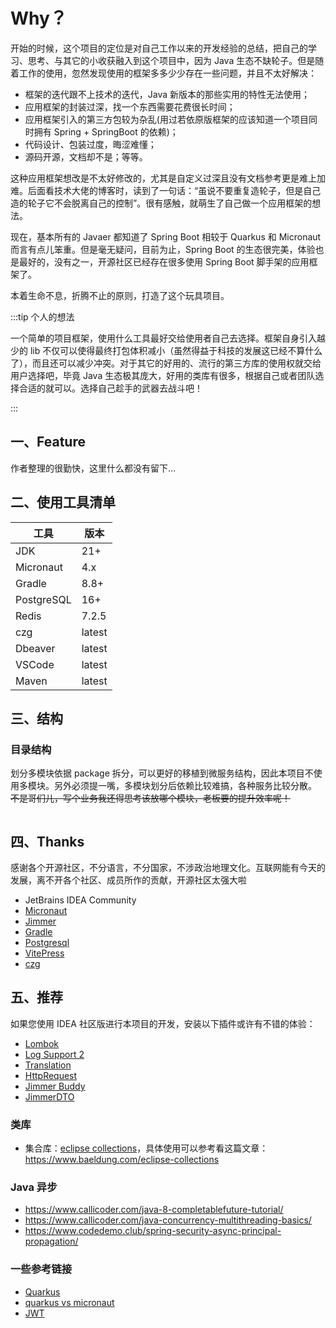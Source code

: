 # Why？

开始的时候，这个项目的定位是对自己工作以来的开发经验的总结，把自己的学习、思考、与其它的小收获融入到这个项目中，因为 Java 生态不缺轮子。但是随着工作的使用，忽然发现使用的框架多多少少存在一些问题，并且不太好解决：

- 框架的迭代跟不上技术的迭代，Java 新版本的那些实用的特性无法使用；
- 应用框架的封装过深，找一个东西需要花费很长时间；
- 应用框架引入的第三方包较为杂乱(用过若依原版框架的应该知道一个项目同时拥有 Spring + SpringBoot 的依赖)；
- 代码设计、包装过度，晦涩难懂；
- 源码开源，文档却不是；等等。

这种应用框架想改是不太好修改的，尤其是自定义过深且没有文档参考更是难上加难。后面看技术大佬的博客时，读到了一句话：“虽说不要重复造轮子，但是自己造的轮子它不会脱离自己的控制”。很有感触，就萌生了自己做一个应用框架的想法。

现在，基本所有的 Javaer 都知道了 Spring Boot 相较于 Quarkus 和 Micronaut 而言有点儿笨重。但是毫无疑问，目前为止，Spring Boot 的生态很完美，体验也是最好的，没有之一，开源社区已经存在很多使用 Spring Boot 脚手架的应用框架了。

本着生命不息，折腾不止的原则，打造了这个玩具项目。

:::tip 个人的想法

一个简单的项目框架，使用什么工具最好交给使用者自己去选择。框架自身引入越少的 lib 不仅可以使得最终打包体积减小（虽然得益于科技的发展这已经不算什么了），而且还可以减少冲突。对于其它的好用的、流行的第三方库的使用权就交给用户选择吧，毕竟 Java 生态极其庞大，好用的类库有很多，根据自己或者团队选择合适的就可以。选择自己趁手的武器去战斗吧！

:::

## 一、Feature

作者整理的很勤快，这里什么都没有留下...

## 二、使用工具清单

| 工具         | 版本     |
|------------|--------|
| JDK        | 21+    |
| Micronaut  | 4.x    |
| Gradle     | 8.8+   |
| PostgreSQL | 16+    |
| Redis      | 7.2.5  |
| czg        | latest |
| Dbeaver    | latest |
| VSCode     | latest |
| Maven      | latest |

## 三、结构

### 目录结构

划分多模块依据 package 拆分，可以更好的移植到微服务结构，因此本项目不使用多模块。另外必须提一嘴，多模块划分后依赖比较难搞，各种服务比较分散。 ~~不是哥们儿，写个业务我还得思考该放哪个模块，老板要的提升效率呢！~~

```bash

```

## 四、Thanks

感谢各个开源社区，不分语言，不分国家，不涉政治地理文化。互联网能有今天的发展，离不开各个社区、成员所作的贡献，开源社区太强大啦

- JetBrains IDEA Community
- [Micronaut](https://micronaut.io/)
- [Jimmer](https://github.com/babyfish-ct/jimmer)
- [Gradle](https://gradle.org/)
- [Postgresql](https://www.postgresql.org/)
- [VitePress](https://vitepress.dev/)
- [czg](https://cz-git.qbb.sh/zh/)

## 五、推荐

如果您使用 IDEA 社区版进行本项目的开发，安装以下插件或许有不错的体验：

- [Lombok](https://plugins.jetbrains.com/plugin/6317-lombok)
- [Log Support 2](https://plugins.jetbrains.com/plugin/9417-log-support-2)
- [Translation](https://plugins.jetbrains.com/plugin/8579-translation)
- [HttpRequest](https://plugins.jetbrains.com/plugin/26352-httprequest)
- [Jimmer Buddy](https://plugins.jetbrains.com/plugin/26622-jimmer-buddy)
- [JimmerDTO](https://plugins.jetbrains.com/plugin/22618-jimmerdto)

### 类库

- 集合库：[eclipse collections](https://www.eclipse.org/collections/)，具体使用可以参考看这篇文章：https://www.baeldung.com/eclipse-collections

### Java 异步

- https://www.callicoder.com/java-8-completablefuture-tutorial/
- https://www.callicoder.com/java-concurrency-multithreading-basics/
- https://www.codedemo.club/spring-security-async-principal-propagation/

### 一些参考链接

- [Quarkus](https://quarkus.io/)
- [quarkus vs micronaut](https://digma.ai/quarkus-vs-micronaut/)
- [JWT](https://jwt.io)